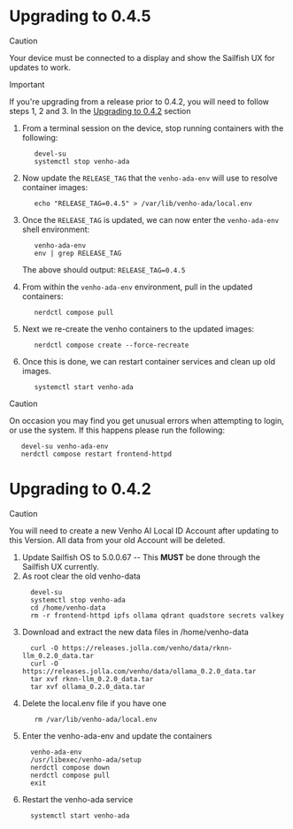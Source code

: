 # Upgrading to 0.4.5

>[!CAUTION]
> Your device must be connected to a display and show the Sailfish UX for updates to work.
>

>[!IMPORTANT]
> If you're upgrading from a release prior to 0.4.2, you will need to follow steps 1, 2 and 3. In the [Upgrading to 0.4.2](#upgrading-to-042) section
>

1. From a terminal session on the device, stop running containers with the following:
   ```/bin/sh
      devel-su
      systemctl stop venho-ada
   ```

2. Now update the `RELEASE_TAG` that the `venho-ada-env` will use to resolve container images:
   ```/bin/sh
      echo "RELEASE_TAG=0.4.5" > /var/lib/venho-ada/local.env
   ```

3. Once the `RELEASE_TAG` is updated, we can now enter the `venho-ada-env` shell environment:
   ```/bin/sh
      venho-ada-env
      env | grep RELEASE_TAG
   ```

   The above should output: `RELEASE_TAG=0.4.5`

3. From within the `venho-ada-env` environment, pull in the updated containers:
   ```/bin/sh
      nerdctl compose pull
   ```

4. Next we re-create the venho containers to the updated images:
   ```/bin/sh
      nerdctl compose create --force-recreate
   ```

5. Once this is done, we can restart container services and clean up old images.
   ```/bin/sh
      systemctl start venho-ada
   ```

>[!CAUTION]
> On occasion you may find you get unusual errors when attempting to login, or use the system. If this happens please run the following:
>

   ```/bin/sh
      devel-su venho-ada-env
      nerdctl compose restart frontend-httpd
   ```


# Upgrading to 0.4.2

>[!CAUTION]
>
>You will need to create a new Venho AI Local ID Account after updating to this Version. All data from your old Account will be deleted.

1. Update Sailfish OS to 5.0.0.67 -- This **MUST** be done through the Sailfish UX currently.
2. As root clear the old venho-data
   ```
     devel-su
     systemctl stop venho-ada
     cd /home/venho-data
     rm -r frontend-httpd ipfs ollama qdrant quadstore secrets valkey
   ```
3. Download and extract the new data files in /home/venho-data
   ```
     curl -O https://releases.jolla.com/venho/data/rknn-llm_0.2.0_data.tar
     curl -O https://releases.jolla.com/venho/data/ollama_0.2.0_data.tar
     tar xvf rknn-llm_0.2.0_data.tar
     tar xvf ollama_0.2.0_data.tar
   ```
4. Delete the local.env file if you have one
   ```
      rm /var/lib/venho-ada/local.env
   ```
5. Enter the venho-ada-env and update the containers
   ```
     venho-ada-env
     /usr/libexec/venho-ada/setup
     nerdctl compose down
     nerdctl compose pull
     exit
   ```
6. Restart the venho-ada service
   ```
     systemctl start venho-ada
   ```
